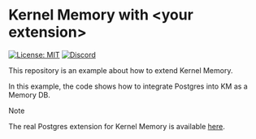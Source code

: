 # Kernel Memory with \<your extension>

[![License: MIT](https://img.shields.io/github/license/microsoft/kernel-memory-postgres)](https://github.com/microsoft/kernel-memory-postgres/blob/main/LICENSE)
[![Discord](https://img.shields.io/discord/1063152441819942922?label=Discord&logo=discord&logoColor=white&color=d82679)](https://aka.ms/KMDiscord)

This repository is an example about how to extend Kernel Memory.

In this example, the code shows how to integrate Postgres into KM as a Memory DB.

> [!NOTE]
> The real Postgres extension for Kernel Memory is available
> [here](https://github.com/microsoft/kernel-memory/tree/main/extensions/Postgres).
